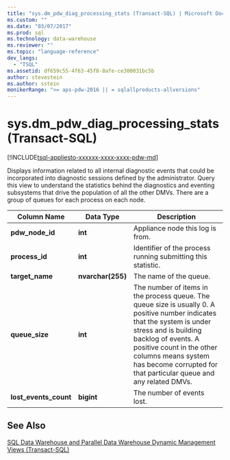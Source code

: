 ```yaml
---
title: "sys.dm_pdw_diag_processing_stats (Transact-SQL) | Microsoft Docs"
ms.custom: ""
ms.date: "03/07/2017"
ms.prod: sql
ms.technology: data-warehouse
ms.reviewer: ""
ms.topic: "language-reference"
dev_langs: 
  - "TSQL"
ms.assetid: df659c55-4f63-45f8-8afe-ce300031bc5b
author: stevestein
ms.author: sstein
monikerRange: ">= aps-pdw-2016 || = sqlallproducts-allversions"
---
```

# sys.dm_pdw_diag_processing_stats (Transact-SQL)
[!INCLUDE[tsql-appliesto-xxxxxx-xxxx-xxxx-pdw-md](../../includes/tsql-appliesto-xxxxxx-xxxx-xxxx-pdw-md.md)]

  Displays information related to all internal diagnostic events that could be incorporated into diagnostic sessions defined by the administrator. Query this view to understand the statistics behind the diagnostics and eventing subsystems that drive the population of all the other DMVs. There are a group of queues for each process on each node.  
  
|Column Name|Data Type|Description|  
|-----------------|---------------|-----------------|  
|**pdw_node_id**|**int**|Appliance node this log is from.|  
|**process_id**|**int**|Identifier of the process running submitting this statistic.|  
|**target_name**|**nvarchar(255)**|The name of the queue.|  
|**queue_size**|**int**|The number of items in the process queue. The queue size is usually 0. A positive number indicates that the system is under stress and is building backlog of events. A positive count in the other columns means system has become corrupted for that particular queue and any related DMVs.|  
|**lost_events_count**|**bigint**|The number of events lost.|  
  
## See Also  
 [SQL Data Warehouse and Parallel Data Warehouse Dynamic Management Views &#40;Transact-SQL&#41;](../../relational-databases/system-dynamic-management-views/sql-and-parallel-data-warehouse-dynamic-management-views.md)  
  
  
